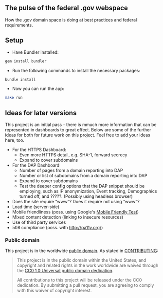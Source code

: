 ## The pulse of the federal .gov webspace

How the .gov domain space is doing at best practices and federal requirements.

## Setup

* Have Bundler installed:

```bash
gem install bundler
```

* Run the following commands to install the necessary packages:

```bash
bundle install
```

* Now you can run the app:

```bash
make run
```

## Ideas for later versions

This project is an initial pass - there is mmuch more information that can be represented in dashboards to great effect.  Below are some of the further ideas for both for future work on this project.  Feel free to add your ideas here, too.

* For the HTTPS Dashboard:
  * Even more HTTPS detail, e.g. SHA-1, forward secrecy
  * Expand to cover subdomains
* For the DAP Dashboard
  * Number of pages from a domain reporting into DAP
  * Number or list of subdomains from a domain reporting into DAP
  * Expand to cover subdomains
  * Test the deeper config options that the DAP snippet should be employing, such as IP anonymization, Event tracking, Demographics turned off, and ?????.  (Possibly using headless browser)
* Does the site require “www”? Does it require not using “www”?
* Load time (server-side)
* Mobile friendliness (poss. using Google's [Mobile Friendly Test](http://www.nextgov.com/mobile/2015/04/here-are-agency-websites-google-doesnt-think-are-mobile-friendly/110812/?oref=ng-relatedstories))
* Mixed content detection (linking to insecure resources)
* Use of third party services
* 508 compliance (poss. with http://pa11y.org/)

### Public domain

This project is in the worldwide [public domain](LICENSE.md). As stated in [CONTRIBUTING](CONTRIBUTING.md):

> This project is in the public domain within the United States, and copyright and related rights in the work worldwide are waived through the [CC0 1.0 Universal public domain dedication](https://creativecommons.org/publicdomain/zero/1.0/).
>
> All contributions to this project will be released under the CC0 dedication. By submitting a pull request, you are agreeing to comply with this waiver of copyright interest.
